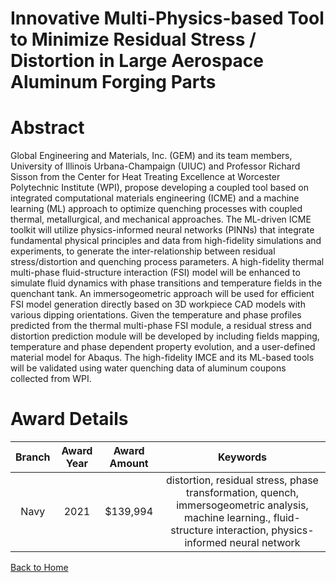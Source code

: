 
Innovative Multi-Physics-based Tool to Minimize Residual Stress / Distortion in Large Aerospace Aluminum Forging Parts
======================================================================================================================

# Abstract


Global Engineering and Materials, Inc. (GEM) and its team members, University of Illinois Urbana-Champaign (UIUC) and Professor Richard Sisson from the Center for Heat Treating Excellence at Worcester Polytechnic Institute (WPI), propose developing a coupled tool based on integrated computational materials engineering (ICME) and a machine learning (ML) approach to optimize quenching processes with coupled thermal, metallurgical, and mechanical approaches. The ML-driven ICME toolkit will utilize physics-informed neural networks (PINNs) that integrate fundamental physical principles and data from high-fidelity simulations and experiments, to generate the inter-relationship between residual stress/distortion and quenching process parameters. A high-fidelity thermal multi-phase fluid-structure interaction (FSI) model will be enhanced to simulate fluid dynamics with phase transitions and temperature fields in the quenchant tank. An immersogeometric approach will be used for efficient FSI model generation directly based on 3D workpiece CAD models with various dipping orientations. Given the temperature and phase profiles predicted from the thermal multi-phase FSI module, a residual stress and distortion prediction module will be developed by including fields mapping, temperature and phase dependent property evolution, and a user-defined material model for Abaqus. The high-fidelity IMCE and its ML-based tools will be validated using water quenching data of aluminum coupons collected from WPI.  

# Award Details

|Branch|Award Year|Award Amount|Keywords|
| :---: | :---: | :---: | :---: |
|Navy|2021|$139,994|distortion, residual stress, phase transformation, quench, immersogeometric analysis, machine learning., fluid-structure interaction, physics-informed neural network|
  
  


[Back to Home](https://github.com/chrischow/dod_sbir_awards/Reports/JH/#2196)